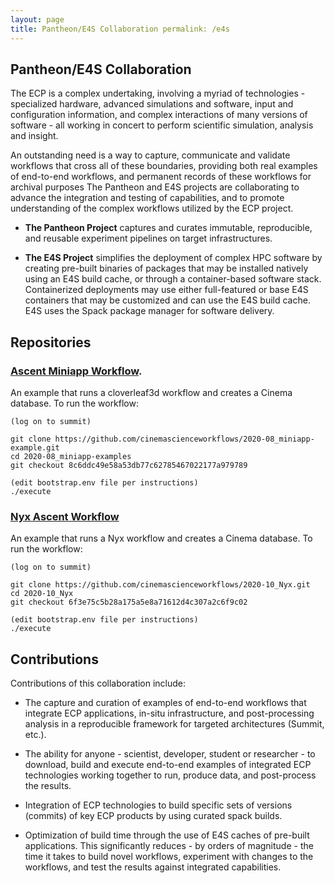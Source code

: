 ```yaml
---
layout: page
title: Pantheon/E4S Collaboration permalink: /e4s
---
```


## Pantheon/E4S Collaboration

The ECP is a complex undertaking, involving a myriad of technologies - specialized hardware, advanced simulations and software, input and configuration information, and complex interactions of many versions of software - all working in concert to perform scientific simulation, analysis and insight.

An outstanding need is a way to capture, communicate and validate workflows that cross all of these boundaries, providing both real examples of end-to-end workflows, and permanent records of these workflows for archival purposes The Pantheon and E4S projects are collaborating to advance the integration and testing of capabilities, and to promote understanding of the complex workflows utilized by the ECP project.


- **The Pantheon Project** captures and curates immutable, reproducible, and reusable experiment pipelines on target infrastructures.

- **The E4S Project** simplifies the deployment of complex HPC software by creating pre-built binaries of packages that may be installed natively using an E4S build cache, or through a container-based software stack. Containerized deployments may use either full-featured or base E4S containers that may be customized and can use the E4S build cache. E4S uses the Spack package manager for software delivery. 

## Repositories

### [Ascent Miniapp Workflow](https://github.com/cinemascienceworkflows/2020-08_miniapp-example/tree/8c6ddc49e58a53db77c62785467022177a979789). 

An example that runs a cloverleaf3d workflow and creates a Cinema database. To run the workflow:

```
(log on to summit)

git clone https://github.com/cinemascienceworkflows/2020-08_miniapp-example.git
cd 2020-08_miniapp-examples
git checkout 8c6ddc49e58a53db77c62785467022177a979789

(edit bootstrap.env file per instructions)
./execute
```

### [Nyx Ascent Workflow](https://github.com/cinemascienceworkflows/2020-10_Nyx/tree/6f3e75c5b28a175a5e8a71612d4c307a2c6f9c02)

An example that runs a Nyx workflow and creates a Cinema database. To run the workflow:

```
(log on to summit)

git clone https://github.com/cinemascienceworkflows/2020-10_Nyx.git
cd 2020-10_Nyx 
git checkout 6f3e75c5b28a175a5e8a71612d4c307a2c6f9c02

(edit bootstrap.env file per instructions)
./execute
```

## Contributions

Contributions of this collaboration include:

- The capture and curation of examples of end-to-end workflows that integrate ECP applications, in-situ infrastructure, and post-processing analysis in a reproducible framework for targeted architectures (Summit, etc.).

- The ability for anyone - scientist, developer, student or researcher - to download, build and execute end-to-end examples of integrated ECP technologies working together to run, produce data, and post-process the results.

- Integration of ECP technologies to build specific sets of versions (commits) of key ECP products by using curated spack builds.

- Optimization of build time through the use of E4S caches of pre-built applications. This significantly reduces - by orders of magnitude - the time it takes to build novel workflows, experiment with changes to the workflows, and test the results against integrated capabilities.

